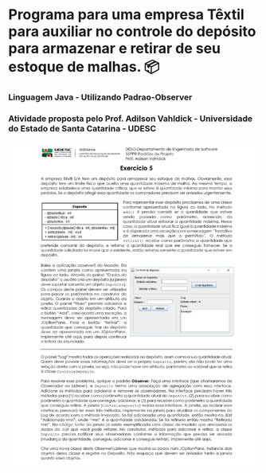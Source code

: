 # Programa para uma empresa Têxtil para auxiliar no controle do depósito para armazenar e retirar de seu estoque de malhas. :package:

### Linguagem Java - Utilizando Padrao-Observer

### Atividade proposta pelo Prof. Adilson Vahldick - Universidade do Estado de Santa Catarina - UDESC

![Atividade Observer](https://github.com/camimassaneiro/Padrao-Observer-GOF/blob/master/0001.png)
